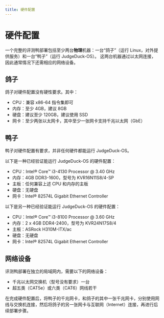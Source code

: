 ```yaml
---
title: 硬件配置
---
```


# 硬件配置

一个完整的评测鸭部署包括至少两台**物理**机器：一台“鸽子”（运行 Linux，对外提供服务）和一台“鸭子”（运行 JudgeDuck-OS）。
这两台机器通过以太网连接，因此通常情况下还需相应的网络设备。

## 鸽子

鸽子对硬件配置没有硬性要求。其中：

* CPU：兼容 x86-64 指令集即可
* 内存：至少 4GB，建议 8GB
* 硬盘：建议至少 120GB，建议使用 SSD
* 网卡：至少两张以太网卡，其中至少一张网卡支持千兆以太网（GbE）

## 鸭子

鸭子对硬件配置有要求，并非任何硬件都能运行 JudgeDuck-OS。

以下是一种已经验证能运行 JudgeDuck-OS 的硬件配置：

* CPU：Intel® Core™ i3-4130 Processor @ 3.40 GHz
* 内存：4GB DDR3-1600，型号为 KVR16N11S8/4-SP
* 主板：任何兼容上述 CPU 和内存的主板
* 硬盘：无硬盘
* 网卡：Intel® 82574L Gigabit Ethernet Controller

以下是另一种已经验证能运行 JudgeDuck-OS 的硬件配置：

* CPU：Intel® Core™ i3-8100 Processor @ 3.60 GHz
* 内存：2 x 4GB DDR4-2400，型号为 KVR24N17S8/4
* 主板：ASRock H310M-ITX/ac
* 硬盘：无硬盘
* 网卡：Intel® 82574L Gigabit Ethernet Controller

## 网络设备

评测鸭部署在独立的局域网内，需要以下的网络设备：

* 千兆以太网交换机（型号没有要求）一台
* 超五类（CAT5e）或六类（CAT6）网线若干

在完成硬件配置后，将鸭子的千兆网卡，和鸽子的其中一张千兆网卡，分别使用网线与交换机连接，然后将鸽子的另一张网卡与互联网（Internet）连接，再进行后续部署步骤。
